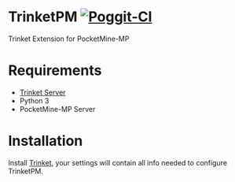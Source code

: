 # TrinketPM [![Poggit-CI](https://poggit.pmmp.io/ci.badge/TransendStudios/TrinketPM/TrinketPM)](https://poggit.pmmp.io/ci/TransendStudios/TrinketPM/TrinketPM)
Trinket Extension for PocketMine-MP

# Requirements
* [Trinket Server](http://github.com/TransendStudios/Trinket)
* Python 3
* PocketMine-MP Server

# Installation
Install [Trinket](http://github.com/TransendStudios/Trinket), your settings will contain all info needed to configure TrinketPM.
